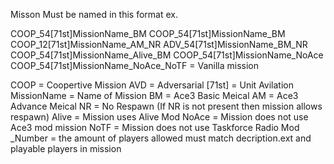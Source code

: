 Misson Must be named in this format
ex. 

COOP_54[71st]MissionName_BM
COOP_54[71st]MissionName_BM
COOP_12[71st]MissionName_AM_NR
ADV_54[71st]MissionName_BM_NR
COOP_54[71st]MissionName_Alive_BM
COOP_54[71st]MissionName_NoAce
COOP_54[71st]MissionName_NoAce_NoTF = Vanilla mission


COOP = Coopertive Mission
AVD = Adversarial
[71st] = Unit Avilation
MissionName = Name of Mission
BM = Ace3 Basic Meical
AM = Ace3 Advance Meical
NR = No Respawn (If NR is not present then mission allows respawn)
Alive = Mission uses Alive Mod
NoAce = Mission does not use Ace3 mod mission
NoTF = Mission does not use Taskforce Radio Mod
_Number = the amount of players allowed must match decription.ext and playable players in mission